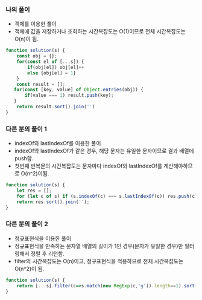 ### 나의 풀이

- 객체를 이용한 풀이
- 객체에 값을 저장하거나 조회하는 시간복잡도는 O(1)이므로 전체 시간복잡도는 O(n)이 됨.

```js
function solution(s) {
    const obj = {};
    for(const el of [...s]) {
        if(obj[el]) obj[el]++
        else {obj[el] = 1}
    }
    const result = [];
   for(const [key, value] of Object.entries(obj)) {
       if(value === 1) result.push(key);
   }
    return result.sort().join('')
}
```

### 다른 분의 풀이 1

- indexOf와 lastIndexOf를 이용한 풀이
- indexOf와 lastIndexOf가 같은 경우, 해당 문자는 유일한 문자이므로 결과 배열에 push함.
- 첫번째 반복문의 시간복잡도는 문자마다 indexOf와 lastIndexOf를 계산해야하므로 O(n^2)이됨.

```js
function solution(s) {
    let res = [];
    for (let c of s) if (s.indexOf(c) === s.lastIndexOf(c)) res.push(c);
    return res.sort().join('');
}
```

### 다른 분의 풀이 2

- 정규표현식을 이용한 풀이
- 정규표현식을 만족하는 문자열 배열의 길이가 1인 경우(문자가 유일한 경우)만 필터링해서 정렬 후 리턴함.
- filter의 시간복잡도는 O(n)이고, 정규표현식을 적용하므로 전체 시간복잡도는 O(n^2)이 됨.

```js
function solution(s) {
    return [...s].filter(c=>s.match(new RegExp(c,'g')).length==1).sort().join('')
}
```